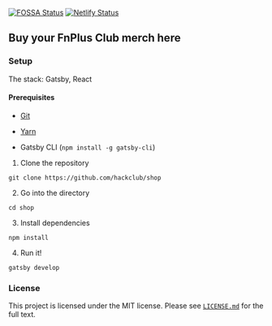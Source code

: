 [![FOSSA Status](https://app.fossa.com/api/projects/git%2Bgithub.com%2Ffnplus%2Fshop.svg?type=shield)](https://app.fossa.com/projects/git%2Bgithub.com%2Ffnplus%2Fshop?ref=badge_shield)
[![Netlify Status](https://api.netlify.com/api/v1/badges/54612c81-d9c3-4df0-839f-2c3fea12f411/deploy-status)](https://app.netlify.com/sites/merch-shop/deploys)

## Buy your FnPlus Club merch here

### Setup

The stack: Gatsby, React

#### Prerequisites

- [Git](https://git-scm.com/downloads)

- [Yarn](https://yarnpkg.com/en/docs/install)

- Gatsby CLI (`npm install -g gatsby-cli`)
1. Clone the repository

```
git clone https://github.com/hackclub/shop
```

2. Go into the directory

```
cd shop
```

3. Install dependencies

```
npm install
```

4. Run it!

```
gatsby develop
```

### License

This project is licensed under the MIT license. Please see [`LICENSE.md`](LICENSE.md) for the full text.
